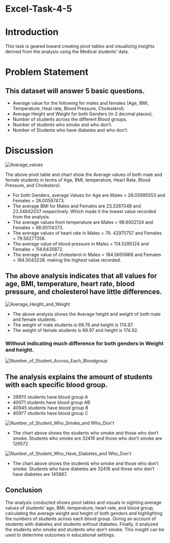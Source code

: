 # Excel-Task-4-5

# Introduction
This task is geared toward creating pivot tables and visualizing insights derived from the analysis using the Medical students’ data. 
# Problem Statement
## This dataset will answer 5 basic questions.
-	Average value for the following for males and females (Age, BMI, Temperature, Heat rate, Blood Pressure, Cholesterol).
-	Average Height and Weight for both Genders (in 2 decimal places).
-	Number of students across the different Blood groups.
-	Number of students who smoke and who don’t.
-	Number of Students who have diabetes and who don’t.
# Discussion

![Average_values](https://github.com/Chi2166/Excel-Task-4---5/assets/144334275/13023049-6371-44cc-a625-49b5b9d9e260)

The above pivot table and chart show the Average values of both male and female students in terms of  Age, BMI, temperature, Heart Rate, Blood Pressure, and Cholesterol. 
-	For both Genders, average Values for Age are Males = 26.05995553 and Females = 26.00587473.
-	The average BMI for Males and Females are 23.3267048 and 23.34842037 respectively. Which made it the lowest value recorded from the analysis. 
-	The average values from temperature are Males = 98.6002124 and Females = 98.60114373.
-	The average values of heart rate in Males = 79. 42975757 and Females = 79.56277356.
-	The average value of blood pressure in Males = 114.5285124 and Females = 114.6435872. 
-	The average value of cholesterol in Males = 184.5605868 and Females = 184.5043228. making the highest value recorded.
## The above analysis indicates that all values for age, BMI, temperature, heart rate, blood pressure, and cholesterol have little differences.

![Average_Height_and_Weight](https://github.com/Chi2166/Excel-Task-4---5/assets/144334275/b3a039fd-8634-465e-a60b-6bacb2ccd44d)

-	The above analysis shows the Average height and weight of both male and female students.    
-	The weight of male students is 69.76 and height is 174.97.
-	The weight of female students is 69.97 and height is 174.92. 
### Without indicating much difference for both genders in Weight and height.

![Number_of_Student_Across_Each_Bloodgroup](https://github.com/Chi2166/Excel-Task-4---5/assets/144334275/c4a470e6-c0af-4ffa-abd1-980ef15e51c3)

## The analysis explains the amount of students with each specific blood group.
-	39970 students have blood group A
-	40071 students have blood group AB
-	40945 students have blood group B
-	40977 students have blood group C 

![Number_of_Student_Who_Smoke_and Who_Don't](https://github.com/Chi2166/Excel-Task-4---5/assets/144334275/61bd3f6d-9189-41ac-a666-f8850f89c655)

- The chart above shows the students who smoke and those who don’t smoke. Students who smoke are 32416 and those who don’t smoke are 129572.

![Number_of_Student_Who_Have_Diabetes_and Who_Don't](https://github.com/Chi2166/Excel-Task-4---5/assets/144334275/16e45d01-ba88-42a8-a66d-747c0ffb00ca)

- The chart above shows the students who smoke and those who don’t smoke. Students who have diabetes are 32416 and those who don’t have diabetes are 145867.
 
## Conclusion
The analysis conducted shows pivot tables and visuals in sighting average values of students’ age, BMI, temperature, heart rate, and blood group, calculating the average weight and height of both genders and highlighting the numbers of students across each blood group. Giving an account of students with diabetes and students without diabetes. Finally, it analyzed the students who smoke and students who don’t smoke. This insight can be used to determine outcomes in educational settings.



